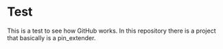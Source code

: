 # Test
This is a test to see how GitHub works.
In this repository there is a project that basically is a pin_extender.
